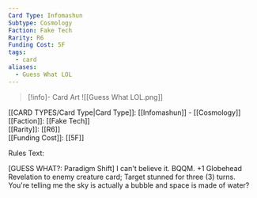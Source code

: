 ```yaml
---
Card Type: Infomashun
Subtype: Cosmology
Faction: Fake Tech
Rarity: R6
Funding Cost: 5F
tags:
  - card
aliases:
  - Guess What LOL
---
```

> [!info]- Card Art
> ![[Guess What LOL.png]]

[[CARD TYPES/Card Type|Card Type]]: [[Infomashun]] - [[Cosmology]]  
[[Faction]]: [[Fake Tech]]  
[[Rarity]]: [[R6]]  
[[Funding Cost]]: [[5F]]  

Rules Text:  

[GUESS WHAT?: Paradigm Shift] I can't believe it.
BQQM. +1 Globehead Revelation to enemy creature card;
Target stunned for three (3) turns. You're telling me the sky is actually a bubble and space is made of water?